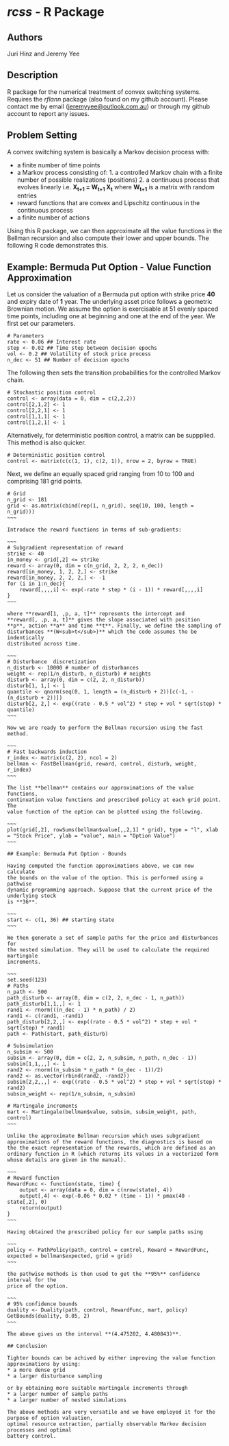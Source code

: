 # *rcss* - R Package

## Authors
Juri Hinz and Jeremy Yee

## Description

R package for the numerical treatment of convex switching
systems. Requires the *rflann* package (also found on my github
account). Please contact me by email (jeremyyee@outlook.com.au) or
through my github account to report any issues.

## Problem Setting

A convex switching system is basically a Markov decision process with:
* a finite number of time points
* a Markov process consisting of:
      1. a controlled Markov chain with a finite number of possible realizations (positions) 
      2. a continuous process that evolves linearly i.e. **X<sub>t+1</sub> = W<sub>t+1</sub> X<sub>t</sub>**
      where **W<sub>t+1</sub>** is a matrix with random entries
* reward functions that are convex and Lipschitz continuous in the continuous 
  process
* a finite number of actions

Using this R package, we can then approximate all the value functions
in the Bellman recursion and also compute their lower and upper bounds.
The following R code demonstrates this.

## Example: Bermuda Put Option - Value Function Approximation

Let us consider the valuation of a Bermuda put option with strike
price **40** and expiry date of **1** year. The underlying asset price
follows a geometric Brownian motion. We assume the option is
exercisable at 51 evenly spaced time points, including one at
beginning and one at the end of the year. We first set our parameters.

~~~
# Parameters
rate <- 0.06 ## Interest rate
step <- 0.02 ## Time step between decision epochs
vol <- 0.2 ## Volatility of stock price process
n_dec <- 51 ## Number of decision epochs
~~~

The following then sets the transition probabilities for the controlled Markov
chain.

~~~
# Stochastic position control
control <- array(data = 0, dim = c(2,2,2))
control[2,1,2] <- 1
control[2,2,1] <- 1
control[1,1,1] <- 1
control[1,2,1] <- 1
~~~

Alternatively, for deterministic position control, a matrix can be suppplied.
This method is also quicker.

~~~
# Deterministic position control
control <- matrix(c(c(1, 1), c(2, 1)), nrow = 2, byrow = TRUE)
~~~

Next, we define an equally spaced grid ranging from 10 to 100 and
comprising 181 grid points.

~~~~
# Grid
n_grid <- 181
grid <- as.matrix(cbind(rep(1, n_grid), seq(10, 100, length = n_grid)))
~~~

Introduce the reward functions in terms of sub-gradients:

~~~
# Subgradient representation of reward
strike <- 40
in_money <- grid[,2] <= strike
reward <- array(0, dim = c(n_grid, 2, 2, 2, n_dec))       
reward[in_money, 1, 2, 2,] <- strike
reward[in_money, 2, 2, 2,] <- -1
for (i in 1:n_dec){
    reward[,,,,i] <- exp(-rate * step * (i - 1)) * reward[,,,,i] 
}
~~~

where **reward[1, ,p, a, t]** represents the intercept and 
**reward[, ,p, a, t]** gives the slope associated with position
**p**, action **a** and time **t**. Finally, we define the sampling of 
disturbances **(W<sub>t</sub>)** which the code assumes tho be indentically
distributed across time.

~~~
# Disturbance  discretization
n_disturb <- 10000 # number of disturbances
weight <- rep(1/n_disturb, n_disturb) # neights
disturb <- array(0, dim = c(2, 2, n_disturb))
disturb[1, 1,] <- 1
quantile <- qnorm(seq(0, 1, length = (n_disturb + 2))[c(-1, -(n_disturb + 2))])
disturb[2, 2,] <- exp((rate - 0.5 * vol^2) * step + vol * sqrt(step) * quantile)
~~~

Now we are ready to perform the Bellman recursion using the fast method.

~~~
# Fast backwards induction
r_index <- matrix(c(2, 2), ncol = 2)
bellman <- FastBellman(grid, reward, control, disturb, weight, r_index)
~~~

The list **bellman** contains our approximations of the value functions, 
continuation value functions and prescribed policy at each grid point. The
value function of the option can be plotted using the following.

~~~
plot(grid[,2], rowSums(bellman$value[,,2,1] * grid), type = "l", xlab = "Stock Price", ylab = "value", main = "Option Value") 
~~~

## Example: Bermuda Put Option - Bounds

Having computed the function approximations above, we can now calculate
the bounds on the value of the option. This is performed using a pathwise
dynamic programming approach. Suppose that the current price of the underlying stock 
is **36**.

~~~
start <- c(1, 36) ## starting state
~~~

We then generate a set of sample paths for the price and disturbances for 
the nested simulation. They will be used to calculate the required martingale
increments.

~~~
set.seed(123)
# Paths
n_path <- 500
path_disturb <- array(0, dim = c(2, 2, n_dec - 1, n_path))
path_disturb[1,1,,] <- 1
rand1 <- rnorm(((n_dec - 1) * n_path) / 2)
rand1 <- c(rand1, -rand1)
path_disturb[2,2,,] <- exp((rate - 0.5 * vol^2) * step + vol * sqrt(step) * rand1)
path <- Path(start, path_disturb)

# Subsimulation
n_subsim <- 500
subsim <- array(0, dim = c(2, 2, n_subsim, n_path, n_dec - 1))
subsim[1,1,,,] <- 1
rand2 <- rnorm((n_subsim * n_path * (n_dec - 1))/2)
rand2 <- as.vector(rbind(rand2, -rand2))
subsim[2,2,,,] <- exp((rate - 0.5 * vol^2) * step + vol * sqrt(step) * rand2)
subsim_weight <- rep(1/n_subsim, n_subsim)

# Martingale increments
mart <- Martingale(bellman$value, subsim, subsim_weight, path, control)
~~~

Unlike the approximate Bellman recursion which uses subgradient
approximations of the reward functions, the diagnostics is based on
the the exact representation of the rewards, which are defined as an
ordinary function in R (which returns its values in a vectorized form
whose details are given in the manual).

~~~
# Reward function
RewardFunc <- function(state, time) {
    output <- array(data = 0, dim = c(nrow(state), 4))
    output[,4] <- exp(-0.06 * 0.02 * (time - 1)) * pmax(40 - state[,2], 0)
    return(output)
}
~~~

Having obtained the prescribed policy for our sample paths using

~~~
policy <- PathPolicy(path, control = control, Reward = RewardFunc, expected = bellman$expected, grid = grid)
~~~

the pathwise methods is then used to get the **95%** confidence interval for the
price of the option.

~~~
# 95% confidence bounds
duality <- Duality(path, control, RewardFunc, mart, policy)
GetBounds(duality, 0.05, 2)
~~~

The above gives us the interval **(4.475202, 4.480843)**. 

## Conclusion

Tighter bounds can be achived by either improving the value function approximations by using:
* a more dense grid
* a larger disturbance sampling

or by obtaining more suitable martingale increments through 
* a larger number of sample paths
* a larger number of nested simulations

The above methods are very versatile and we have employed it for the purpose of option valuation,
optimal resource extraction, partially observable Markov decision processes and optimal 
battery control.
